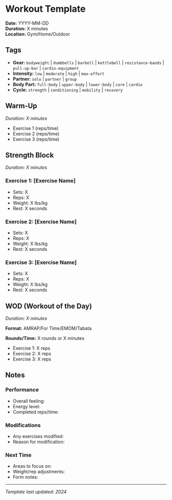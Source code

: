 # Workout Template

**Date:** YYYY-MM-DD  
**Duration:** X minutes  
**Location:** Gym/Home/Outdoor  

## Tags
- **Gear:** `bodyweight` | `dumbbells` | `barbell` | `kettlebell` | `resistance-bands` | `pull-up-bar` | `cardio-equipment`
- **Intensity:** `low` | `moderate` | `high` | `max-effort`
- **Partner:** `solo` | `partner` | `group`
- **Body Part:** `full-body` | `upper-body` | `lower-body` | `core` | `cardio`
- **Cycle:** `strength` | `conditioning` | `mobility` | `recovery`

## Warm-Up
*Duration: X minutes*

- Exercise 1 (reps/time)
- Exercise 2 (reps/time)
- Exercise 3 (reps/time)

## Strength Block
*Duration: X minutes*

### Exercise 1: [Exercise Name]
- Sets: X
- Reps: X
- Weight: X lbs/kg
- Rest: X seconds

### Exercise 2: [Exercise Name]
- Sets: X
- Reps: X
- Weight: X lbs/kg
- Rest: X seconds

### Exercise 3: [Exercise Name]
- Sets: X
- Reps: X
- Weight: X lbs/kg
- Rest: X seconds

## WOD (Workout of the Day)
*Duration: X minutes*

**Format:** AMRAP/For Time/EMOM/Tabata

**Rounds/Time:** X rounds or X minutes

- Exercise 1: X reps
- Exercise 2: X reps
- Exercise 3: X reps

## Notes

### Performance
- Overall feeling: 
- Energy level: 
- Completed reps/time:

### Modifications
- Any exercises modified:
- Reason for modification:

### Next Time
- Areas to focus on:
- Weight/rep adjustments:
- Form notes:

---
*Template last updated: 2024*